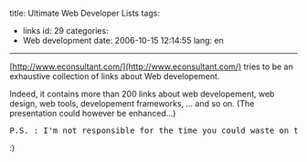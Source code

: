 title: Ultimate Web Developer Lists
tags:
- links
id: 29
categories:
- Web development
date: 2006-10-15 12:14:55
lang: en
---

[http://www.econsultant.com/](http://www.econsultant.com/) tries to be an exhaustive collection of links about Web developement.

Indeed, it contains more than 200 links about web developement, web design, web tools, developement frameworks, ... and so on. (The presentation could however be enhanced...)
<pre>P.S. : I'm not responsible for the time you could waste on this website</pre> :)